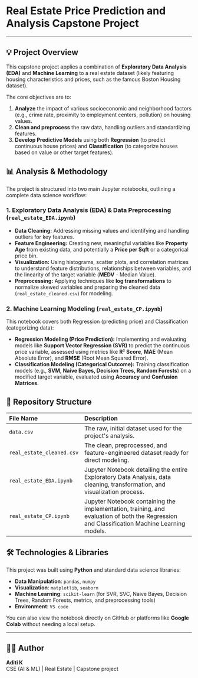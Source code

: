 # Real Estate Price Prediction and Analysis Capstone Project

---

## 💡 Project Overview

This capstone project applies a combination of **Exploratory Data Analysis (EDA)** and **Machine Learning** to a real estate dataset (likely featuring housing characteristics and prices, such as the famous Boston Housing dataset).

The core objectives are to:
1.  **Analyze** the impact of various socioeconomic and neighborhood factors (e.g., crime rate, proximity to employment centers, pollution) on housing values.
2.  **Clean and preprocess** the raw data, handling outliers and standardizing features.
3.  **Develop Predictive Models** using both **Regression** (to predict continuous house prices) and **Classification** (to categorize houses based on value or other target features).

## 📊 Analysis & Methodology

The project is structured into two main Jupyter notebooks, outlining a complete data science workflow:

### 1. Exploratory Data Analysis (EDA) & Data Preprocessing (`real_estate_EDA.ipynb`)
* **Data Cleaning:** Addressing missing values and identifying and handling outliers for key features.
* **Feature Engineering:** Creating new, meaningful variables like **Property Age** from existing data, and potentially a **Price per Sqft** or a categorical price bin.
* **Visualization:** Using histograms, scatter plots, and correlation matrices to understand feature distributions, relationships between variables, and the linearity of the target variable (**MEDV** - Median Value).
* **Preprocessing:** Applying techniques like **log transformations** to normalize skewed variables and preparing the cleaned data (`real_estate_cleaned.csv`) for modeling.

### 2. Machine Learning Modeling (`real_estate_CP.ipynb`)
This notebook covers both Regression (predicting price) and Classification (categorizing data):
* **Regression Modeling (Price Prediction):** Implementing and evaluating models like **Support Vector Regression (SVR)** to predict the continuous price variable, assessed using metrics like **R² Score**, **MAE** (Mean Absolute Error), and **RMSE** (Root Mean Squared Error).
* **Classification Modeling (Categorical Outcome):** Training classification models (e.g., **SVM, Naive Bayes, Decision Trees, Random Forests**) on a modified target variable, evaluated using **Accuracy** and **Confusion Matrices**.

## 📁 Repository Structure

| File Name | Description |
| :--- | :--- |
| `data.csv` | The raw, initial dataset used for the project's analysis. |
| `real_estate_cleaned.csv` | The clean, preprocessed, and feature-engineered dataset ready for direct modeling. |
| `real_estate_EDA.ipynb` | Jupyter Notebook detailing the entire Exploratory Data Analysis, data cleaning, transformation, and visualization process. |
| `real_estate_CP.ipynb` | Jupyter Notebook containing the implementation, training, and evaluation of both the Regression and Classification Machine Learning models. |

## 🛠️ Technologies & Libraries

This project was built using **Python** and standard data science libraries:

* **Data Manipulation**: `pandas`, `numpy`
* **Visualization**: `matplotlib`, `seaborn`
* **Machine Learning**: `scikit-learn` (for SVR, SVC, Naive Bayes, Decision Trees, Random Forests, metrics, and preprocessing tools)
* **Environment**: `VS code`


You can also view the notebook directly on GitHub or platforms like **Google Colab** without needing a local setup.

***

## 👩‍💻 Author
**Aditi K**  
CSE (AI & ML) | Real Estate | Capstone project
